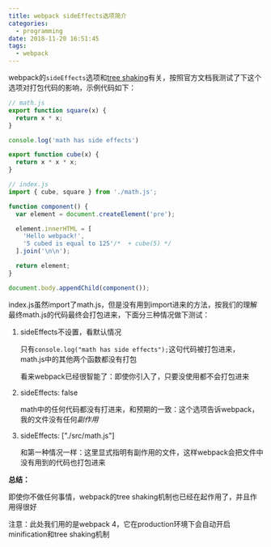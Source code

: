 ```yaml
---
title: webpack sideEffects选项简介
categories:
  - programming
date: 2018-11-20 16:51:45
tags:
  - webpack
---
```


webpack的`sideEffects`选项和[tree shaking](https://webpack.js.org/guides/tree-shaking/)有关，按照官方文档我测试了下这个选项对打包代码的影响，示例代码如下：

```javascript
// math.js
export function square(x) {
  return x * x;
}

console.log('math has side effects')

export function cube(x) {
  return x * x * x;
}
```

```javascript
// index.js
import { cube, square } from './math.js';

function component() {
  var element = document.createElement('pre');

  element.innerHTML = [
    'Hello webpack!',
    '5 cubed is equal to 125'/*  + cube(5) */
  ].join('\n\n');

  return element;
}

document.body.appendChild(component());
```

index.js虽然import了math.js，但是没有用到import进来的方法，按我们的理解最终math.js的代码最终会打包进来，下面分三种情况做下测试：

1. sideEffects不设置，看默认情况

   只有`console.log("math has side effects");`这句代码被打包进来，math.js中的其他两个函数都没有打包

   看来webpack已经很智能了：即使你引入了，只要没使用都不会打包进来

2. sideEffects: false

   math中的任何代码都没有打进来，和预期的一致：这个选项告诉webpack，我的文件没有任何*副作用*

3. sideEffects: ["./src/math.js"]

   和第一种情况一样：这里显式指明有副作用的文件，这样webpack会把文件中没有用到的代码也打包进来

**总结：**

即使你不做任何事情，webpack的tree shaking机制也已经在起作用了，并且作用得很好

注意：此处我们用的是webpack 4，它在production环境下会自动开启minification和tree shaking机制